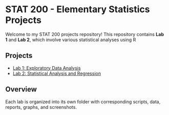 # STAT 200 - Elementary Statistics Projects

Welcome to my STAT 200 projects repository! This repository contains **Lab 1** and **Lab 2**, which involve various statistical analyses using R

## Projects

- [Lab 1: Exploratory Data Analysis](lab1_stats/README.md)
- [Lab 2: Statistical Analysis and Regression](lab2_stats/README.md)

## Overview

Each lab is organized into its own folder with corresponding scripts, data, reports, graphs, and screenshots.

